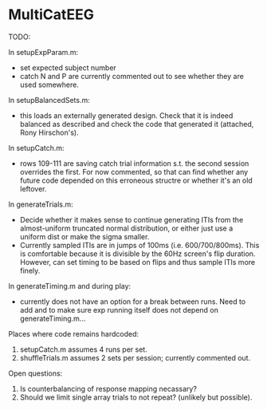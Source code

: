 # MultiCatEEG


TODO:

In setupExpParam.m:
- set expected subject number
- catch N and P are currently commented out to see whether they are used somewhere. 

In setupBalancedSets.m:
- this loads an externally generated design. Check that it is indeed balanced as described and check the code that generated it (attached, Rony Hirschon's).

In setupCatch.m:
- rows 109-111 are saving catch trial information s.t. the second session overrides the first. For now commented, so that can find whether any future code depended on this erroneous structre or whether it's an old leftover. 

In generateTrials.m:
- Decide whether it makes sense to continue generating ITIs from the almost-uniform truncated normal distribution, or either just use a uniform dist or make the sigma smaller.
- Currently sampled ITIs are in jumps of 100ms (i.e. 600/700/800ms). This is comfortable because it is divisible by the 60Hz screen's flip duration. However, can set timing to be based on flips and thus sample ITIs more finely. 

In generateTiming.m and during play: 
- currently does not have an option for a break between runs. Need to add and to make sure exp running itself does not depend on generateTiming.m...


Places where code remains hardcoded:
1. setupCatch.m assumes 4 runs per set.
2. shuffleTrials.m assumes 2 sets per session; currently commented out.


Open questions:
1. Is counterbalancing of response mapping necassary?
2. Should we limit single array trials to not repeat? (unlikely but possible). 

